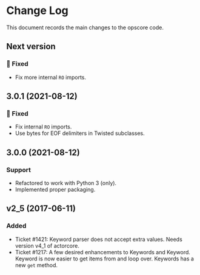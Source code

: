 # Change Log

This document records the main changes to the opscore code.


## Next version

### 🔧 Fixed

* Fix more internal `RO` imports.


## 3.0.1 (2021-08-12)

### 🔧 Fixed

* Fix internal `RO` imports.
* Use bytes for EOF delimiters in Twisted subclasses.


## 3.0.0 (2021-08-12)

### Support

* Refactored to work with Python 3 (only).
* Implemented proper packaging.


## v2_5 (2017-06-11)

### Added

* Ticket #1421: Keyword parser does not accept extra values. Needs version v4_1 of actorcore.
* Ticket #1217: A few desired enhancements to Keywords and Keyword. Keyword is now easier to get items from and loop over. Keywords has a new ``get`` method.
